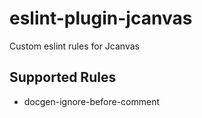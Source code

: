 # eslint-plugin-jcanvas

Custom eslint rules for Jcanvas

## Supported Rules

* docgen-ignore-before-comment
